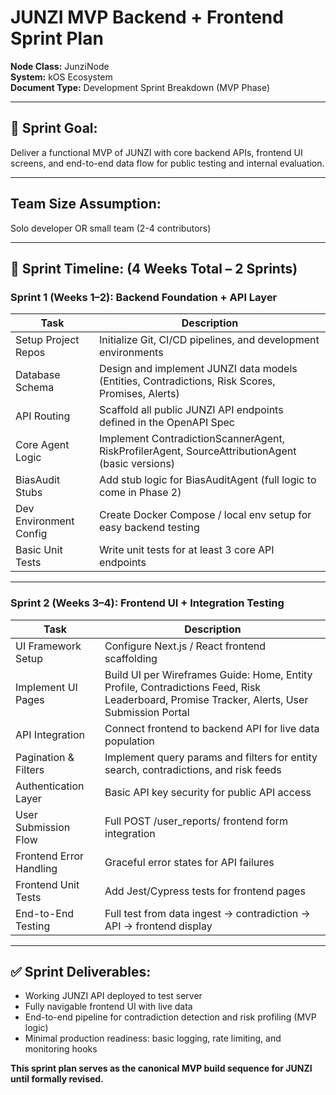 # JUNZI MVP Backend + Frontend Sprint Plan

**Node Class:** JunziNode  
**System:** kOS Ecosystem  
**Document Type:** Development Sprint Breakdown (MVP Phase)

---

## 🎯 Sprint Goal:
Deliver a functional MVP of JUNZI with core backend APIs, frontend UI screens, and end-to-end data flow for public testing and internal evaluation.

---

## Team Size Assumption:
Solo developer OR small team (2-4 contributors)

---

## 📅 Sprint Timeline: (4 Weeks Total – 2 Sprints)

### **Sprint 1 (Weeks 1–2): Backend Foundation + API Layer**

| Task | Description |
|---|---|
| Setup Project Repos | Initialize Git, CI/CD pipelines, and development environments |
| Database Schema | Design and implement JUNZI data models (Entities, Contradictions, Risk Scores, Promises, Alerts) |
| API Routing | Scaffold all public JUNZI API endpoints defined in the OpenAPI Spec |
| Core Agent Logic | Implement ContradictionScannerAgent, RiskProfilerAgent, SourceAttributionAgent (basic versions) |
| BiasAudit Stubs | Add stub logic for BiasAuditAgent (full logic to come in Phase 2) |
| Dev Environment Config | Create Docker Compose / local env setup for easy backend testing |
| Basic Unit Tests | Write unit tests for at least 3 core API endpoints |

---

### **Sprint 2 (Weeks 3–4): Frontend UI + Integration Testing**

| Task | Description |
|---|---|
| UI Framework Setup | Configure Next.js / React frontend scaffolding |
| Implement UI Pages | Build UI per Wireframes Guide: Home, Entity Profile, Contradictions Feed, Risk Leaderboard, Promise Tracker, Alerts, User Submission Portal |
| API Integration | Connect frontend to backend API for live data population |
| Pagination & Filters | Implement query params and filters for entity search, contradictions, and risk feeds |
| Authentication Layer | Basic API key security for public API access |
| User Submission Flow | Full POST /user_reports/ frontend form integration |
| Frontend Error Handling | Graceful error states for API failures |
| Frontend Unit Tests | Add Jest/Cypress tests for frontend pages |
| End-to-End Testing | Full test from data ingest → contradiction → API → frontend display |

---

## ✅ Sprint Deliverables:
- Working JUNZI API deployed to test server
- Fully navigable frontend UI with live data
- End-to-end pipeline for contradiction detection and risk profiling (MVP logic)
- Minimal production readiness: basic logging, rate limiting, and monitoring hooks

**This sprint plan serves as the canonical MVP build sequence for JUNZI until formally revised.**

